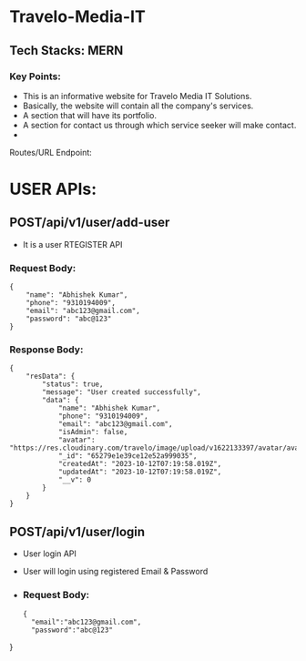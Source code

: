 # Travelo-Media-IT
## Tech Stacks: MERN
### Key Points:
- This is an informative website for Travelo Media IT Solutions. 
- Basically, the website will contain all the company's services.
- A section that will have its portfolio.
- A  section for contact us through which service seeker will make contact.
- 

 Routes/URL Endpoint:
 # USER APIs:
 ## POST/api/v1/user/add-user
 - It is a user RTEGISTER API

### Request Body:
```
{
    "name": "Abhishek Kumar",
    "phone": "9310194009",
    "email": "abc123@gmail.com",
    "password": "abc@123"
}
```
### Response Body:
```
{
    "resData": {
        "status": true,
        "message": "User created successfully",
        "data": {
            "name": "Abhishek Kumar",
            "phone": "9310194009",
            "email": "abc123@gmail.com",
            "isAdmin": false,
            "avatar": "https://res.cloudinary.com/travelo/image/upload/v1622133397/avatar/avatar_cugq40.png",
            "_id": "65279e1e39ce12e52a999035",
            "createdAt": "2023-10-12T07:19:58.019Z",
            "updatedAt": "2023-10-12T07:19:58.019Z",
            "__v": 0
        }
    }
}
```
## POST/api/v1/user/login
- User login  API
- User will login using registered Email & Password

- ### Request Body:
  ```
  {
    "email":"abc123@gmail.com",
    "password":"abc@123"
}
 ```


